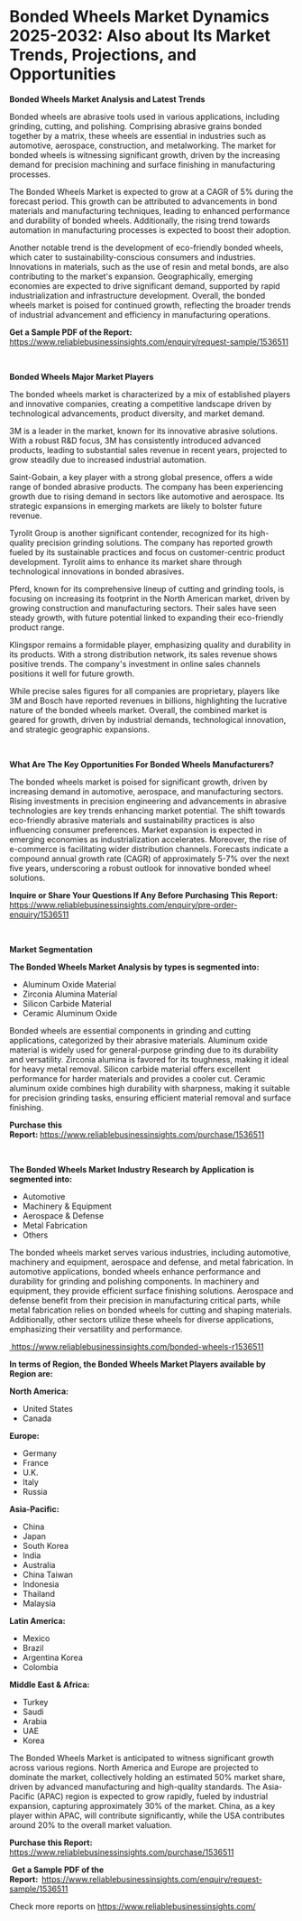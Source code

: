 <p><h1>Bonded Wheels Market Dynamics 2025-2032: Also about Its Market Trends, Projections, and Opportunities</h1></p><p><strong>Bonded Wheels Market Analysis and Latest Trends</strong></p>
<p><p>Bonded wheels are abrasive tools used in various applications, including grinding, cutting, and polishing. Comprising abrasive grains bonded together by a matrix, these wheels are essential in industries such as automotive, aerospace, construction, and metalworking. The market for bonded wheels is witnessing significant growth, driven by the increasing demand for precision machining and surface finishing in manufacturing processes.</p><p>The Bonded Wheels Market is expected to grow at a CAGR of 5% during the forecast period. This growth can be attributed to advancements in bond materials and manufacturing techniques, leading to enhanced performance and durability of bonded wheels. Additionally, the rising trend towards automation in manufacturing processes is expected to boost their adoption. </p><p>Another notable trend is the development of eco-friendly bonded wheels, which cater to sustainability-conscious consumers and industries. Innovations in materials, such as the use of resin and metal bonds, are also contributing to the market's expansion. Geographically, emerging economies are expected to drive significant demand, supported by rapid industrialization and infrastructure development. Overall, the bonded wheels market is poised for continued growth, reflecting the broader trends of industrial advancement and efficiency in manufacturing operations.</p></p>
<p><strong>Get a Sample PDF of the Report:&nbsp;</strong> <a href="https://www.reliablebusinessinsights.com/enquiry/request-sample/1536511?utm_campaign=2190&utm_medium=2&utm_source=Github&utm_content=ia&utm_term=02042025&utm_id=bonded-wheels">https://www.reliablebusinessinsights.com/enquiry/request-sample/1536511</a></p>
<p>&nbsp;</p>
<p><strong>Bonded Wheels Major Market Players</strong></p>
<p><p>The bonded wheels market is characterized by a mix of established players and innovative companies, creating a competitive landscape driven by technological advancements, product diversity, and market demand.</p><p>3M is a leader in the market, known for its innovative abrasive solutions. With a robust R&D focus, 3M has consistently introduced advanced products, leading to substantial sales revenue in recent years, projected to grow steadily due to increased industrial automation.</p><p>Saint-Gobain, a key player with a strong global presence, offers a wide range of bonded abrasive products. The company has been experiencing growth due to rising demand in sectors like automotive and aerospace. Its strategic expansions in emerging markets are likely to bolster future revenue.</p><p>Tyrolit Group is another significant contender, recognized for its high-quality precision grinding solutions. The company has reported growth fueled by its sustainable practices and focus on customer-centric product development. Tyrolit aims to enhance its market share through technological innovations in bonded abrasives.</p><p>Pferd, known for its comprehensive lineup of cutting and grinding tools, is focusing on increasing its footprint in the North American market, driven by growing construction and manufacturing sectors. Their sales have seen steady growth, with future potential linked to expanding their eco-friendly product range.</p><p>Klingspor remains a formidable player, emphasizing quality and durability in its products. With a strong distribution network, its sales revenue shows positive trends. The company's investment in online sales channels positions it well for future growth.</p><p>While precise sales figures for all companies are proprietary, players like 3M and Bosch have reported revenues in billions, highlighting the lucrative nature of the bonded wheels market. Overall, the combined market is geared for growth, driven by industrial demands, technological innovation, and strategic geographic expansions.</p></p>
<p>&nbsp;</p>
<p><strong>What Are The Key Opportunities For Bonded Wheels Manufacturers?</strong></p>
<p><p>The bonded wheels market is poised for significant growth, driven by increasing demand in automotive, aerospace, and manufacturing sectors. Rising investments in precision engineering and advancements in abrasive technologies are key trends enhancing market potential. The shift towards eco-friendly abrasive materials and sustainability practices is also influencing consumer preferences. Market expansion is expected in emerging economies as industrialization accelerates. Moreover, the rise of e-commerce is facilitating wider distribution channels. Forecasts indicate a compound annual growth rate (CAGR) of approximately 5-7% over the next five years, underscoring a robust outlook for innovative bonded wheel solutions.</p></p>
<p><strong>Inquire or Share Your Questions If Any Before Purchasing This Report:</strong> <a href="https://www.reliablebusinessinsights.com/enquiry/pre-order-enquiry/1536511?utm_campaign=2190&utm_medium=2&utm_source=Github&utm_content=ia&utm_term=02042025&utm_id=bonded-wheels">https://www.reliablebusinessinsights.com/enquiry/pre-order-enquiry/1536511</a></p>
<p>&nbsp;</p>
<p><strong>Market Segmentation</strong></p>
<p><strong>The Bonded Wheels Market Analysis by types is segmented into:</strong></p>
<p><ul><li>Aluminum Oxide Material</li><li>Zirconia Alumina Material</li><li>Silicon Carbide Material</li><li>Ceramic Aluminum Oxide</li></ul></p>
<p><p>Bonded wheels are essential components in grinding and cutting applications, categorized by their abrasive materials. Aluminum oxide material is widely used for general-purpose grinding due to its durability and versatility. Zirconia alumina is favored for its toughness, making it ideal for heavy metal removal. Silicon carbide material offers excellent performance for harder materials and provides a cooler cut. Ceramic aluminum oxide combines high durability with sharpness, making it suitable for precision grinding tasks, ensuring efficient material removal and surface finishing.</p></p>
<p><strong>Purchase this Report:&nbsp;</strong><a href="https://www.reliablebusinessinsights.com/purchase/1536511?utm_campaign=2190&utm_medium=2&utm_source=Github&utm_content=ia&utm_term=02042025&utm_id=bonded-wheels">https://www.reliablebusinessinsights.com/purchase/1536511</a></p>
<p>&nbsp;</p>
<p><strong>The Bonded Wheels Market Industry Research by Application is segmented into:</strong></p>
<p><ul><li>Automotive</li><li>Machinery & Equipment</li><li>Aerospace & Defense</li><li>Metal Fabrication</li><li>Others</li></ul></p>
<p><p>The bonded wheels market serves various industries, including automotive, machinery and equipment, aerospace and defense, and metal fabrication. In automotive applications, bonded wheels enhance performance and durability for grinding and polishing components. In machinery and equipment, they provide efficient surface finishing solutions. Aerospace and defense benefit from their precision in manufacturing critical parts, while metal fabrication relies on bonded wheels for cutting and shaping materials. Additionally, other sectors utilize these wheels for diverse applications, emphasizing their versatility and performance.</p></p>
<p><a href="https://www.reliablebusinessinsights.com/bonded-wheels-r1536511?utm_campaign=2190&utm_medium=2&utm_source=Github&utm_content=ia&utm_term=02042025&utm_id=bonded-wheels">&nbsp;https://www.reliablebusinessinsights.com/bonded-wheels-r1536511</a></p>
<p><strong>In terms of Region, the Bonded Wheels Market Players available by Region are:</strong></p>
<p>
    <p> <strong> North America: </strong>
        <ul>
            <li>United States</li>
            <li>Canada</li>
        </ul>
        </p> 
    <p> <strong> Europe: </strong>
        <ul>
            <li>Germany</li>
            <li>France</li>
            <li>U.K.</li>
            <li>Italy</li>
            <li>Russia</li>
        </ul>
        </p> 
    <p> <strong> Asia-Pacific: </strong>
        <ul>
            <li>China</li>
            <li>Japan</li>
            <li>South Korea</li>
            <li>India</li>
            <li>Australia</li>
            <li>China Taiwan</li>
            <li>Indonesia</li>
            <li>Thailand</li>
            <li>Malaysia</li>
        </ul>
        </p> 
    <p> <strong> Latin America: </strong>
        <ul>
            <li>Mexico</li>
            <li>Brazil</li>
            <li>Argentina Korea</li>
            <li>Colombia</li>
        </ul>
        </p> 
    <p> <strong> Middle East & Africa: </strong>
        <ul>
            <li>Turkey</li>
            <li>Saudi</li>
            <li>Arabia</li>
            <li>UAE</li>
            <li>Korea</li>
        </ul>
    </p>
    </p>
<p><p>The Bonded Wheels Market is anticipated to witness significant growth across various regions. North America and Europe are projected to dominate the market, collectively holding an estimated 50% market share, driven by advanced manufacturing and high-quality standards. The Asia-Pacific (APAC) region is expected to grow rapidly, fueled by industrial expansion, capturing approximately 30% of the market. China, as a key player within APAC, will contribute significantly, while the USA contributes around 20% to the overall market valuation.</p></p>
<p><strong>Purchase this Report: </strong><a href="https://www.reliablebusinessinsights.com/purchase/1536511?utm_campaign=2190&utm_medium=2&utm_source=Github&utm_content=ia&utm_term=02042025&utm_id=bonded-wheels">https://www.reliablebusinessinsights.com/purchase/1536511</a></p>
<p>&nbsp;<strong>Get a Sample PDF of the Report:&nbsp;&nbsp;</strong><a href="https://www.reliablebusinessinsights.com/enquiry/request-sample/1536511?utm_campaign=2190&utm_medium=2&utm_source=Github&utm_content=ia&utm_term=02042025&utm_id=bonded-wheels">https://www.reliablebusinessinsights.com/enquiry/request-sample/1536511</a></p>
<p><strong></strong></p>
<p>Check more reports on <a href="https://www.reliablebusinessinsights.com/?utm_campaign=2190&utm_medium=2&utm_source=Github&utm_content=ia&utm_term=02042025&utm_id=bonded-wheels">https://www.reliablebusinessinsights.com/</a></p>